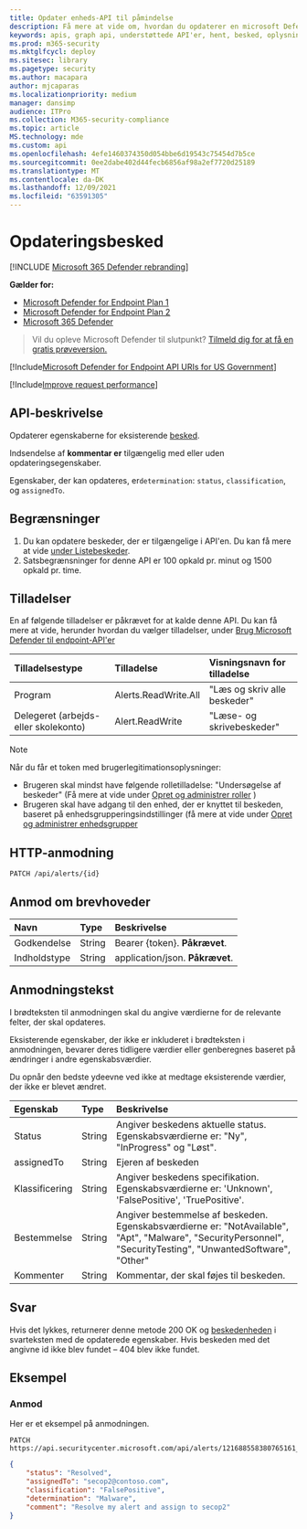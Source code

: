 ```yaml
---
title: Opdater enheds-API til påmindelse
description: Få mere at vide om, hvordan du opdaterer en microsoft Defender for Endpoint-besked ved hjælp af denne API. Du kan opdatere egenskaberne for status, bestemmelse, klassificering og tildeltTil.
keywords: apis, graph api, understøttede API'er, hent, besked, oplysninger, id
ms.prod: m365-security
ms.mktglfcycl: deploy
ms.sitesec: library
ms.pagetype: security
ms.author: macapara
author: mjcaparas
ms.localizationpriority: medium
manager: dansimp
audience: ITPro
ms.collection: M365-security-compliance
ms.topic: article
MS.technology: mde
ms.custom: api
ms.openlocfilehash: 4efe1460374350d054bbe6d19543c75454d7b5ce
ms.sourcegitcommit: 0ee2dabe402d44fecb6856af98a2ef7720d25189
ms.translationtype: MT
ms.contentlocale: da-DK
ms.lasthandoff: 12/09/2021
ms.locfileid: "63591305"
---
```

# <a name="update-alert"></a>Opdateringsbesked

[!INCLUDE [Microsoft 365 Defender rebranding](../../includes/microsoft-defender.md)]

**Gælder for:**
- [Microsoft Defender for Endpoint Plan 1](https://go.microsoft.com/fwlink/?linkid=2154037)
- [Microsoft Defender for Endpoint Plan 2](https://go.microsoft.com/fwlink/?linkid=2154037)
- [Microsoft 365 Defender](https://go.microsoft.com/fwlink/?linkid=2118804)

> Vil du opleve Microsoft Defender til slutpunkt? [Tilmeld dig for at få en gratis prøveversion.](https://signup.microsoft.com/create-account/signup?products=7f379fee-c4f9-4278-b0a1-e4c8c2fcdf7e&ru=https://aka.ms/MDEp2OpenTrial?ocid=docs-wdatp-exposedapis-abovefoldlink)

[!Include[Microsoft Defender for Endpoint API URIs for US Government](../../includes/microsoft-defender-api-usgov.md)]

[!Include[Improve request performance](../../includes/improve-request-performance.md)]

## <a name="api-description"></a>API-beskrivelse
Opdaterer egenskaberne for eksisterende [besked](alerts.md).

Indsendelse af **kommentar er** tilgængelig med eller uden opdateringsegenskaber.

Egenskaber, der kan opdateres, er`determination`: `status`, `classification`, og `assignedTo`.

## <a name="limitations"></a>Begrænsninger

1. Du kan opdatere beskeder, der er tilgængelige i API'en. Du kan få mere at vide [under Listebeskeder](get-alerts.md).
2. Satsbegrænsninger for denne API er 100 opkald pr. minut og 1500 opkald pr. time.

## <a name="permissions"></a>Tilladelser

En af følgende tilladelser er påkrævet for at kalde denne API. Du kan få mere at vide, herunder hvordan du vælger tilladelser, under [Brug Microsoft Defender til endpoint-API'er](apis-intro.md)

Tilladelsestype|Tilladelse|Visningsnavn for tilladelse
:---|:---|:---
Program|Alerts.ReadWrite.All|"Læs og skriv alle beskeder"
Delegeret (arbejds- eller skolekonto)|Alert.ReadWrite|"Læse- og skrivebeskeder"

> [!NOTE]
> Når du får et token med brugerlegitimationsoplysninger:
>
> - Brugeren skal mindst have følgende rolletilladelse: "Undersøgelse af beskeder" (Få mere at vide under [Opret og administrer roller](user-roles.md) )
> - Brugeren skal have adgang til den enhed, der er knyttet til beskeden, baseret på enhedsgrupperingsindstillinger (få mere at vide under [Opret og administrer enhedsgrupper](machine-groups.md)

## <a name="http-request"></a>HTTP-anmodning

```http
PATCH /api/alerts/{id}
```

## <a name="request-headers"></a>Anmod om brevhoveder

Navn|Type|Beskrivelse
:---|:---|:---
Godkendelse|String|Bearer {token}. **Påkrævet**.
Indholdstype|String|application/json. **Påkrævet**.

## <a name="request-body"></a>Anmodningstekst

I brødteksten til anmodningen skal du angive værdierne for de relevante felter, der skal opdateres.

Eksisterende egenskaber, der ikke er inkluderet i brødteksten i anmodningen, bevarer deres tidligere værdier eller genberegnes baseret på ændringer i andre egenskabsværdier.

Du opnår den bedste ydeevne ved ikke at medtage eksisterende værdier, der ikke er blevet ændret.

Egenskab|Type|Beskrivelse
:---|:---|:---
Status|String|Angiver beskedens aktuelle status. Egenskabsværdierne er: "Ny", "InProgress" og "Løst".
assignedTo|String|Ejeren af beskeden
Klassificering|String|Angiver beskedens specifikation. Egenskabsværdierne er: 'Unknown', 'FalsePositive', 'TruePositive'.
Bestemmelse|String|Angiver bestemmelse af beskeden. Egenskabsværdierne er: "NotAvailable", "Apt", "Malware", "SecurityPersonnel", "SecurityTesting", "UnwantedSoftware", "Other"
Kommenter|String|Kommentar, der skal føjes til beskeden.

## <a name="response"></a>Svar

Hvis det lykkes, returnerer denne metode 200 OK og [beskedenheden](alerts.md) i svarteksten med de opdaterede egenskaber. Hvis beskeden med det angivne id ikke blev fundet – 404 blev ikke fundet.

## <a name="example"></a>Eksempel

### <a name="request"></a>Anmod

Her er et eksempel på anmodningen.

```http
PATCH https://api.securitycenter.microsoft.com/api/alerts/121688558380765161_2136280442
```

```json
{
    "status": "Resolved",
    "assignedTo": "secop2@contoso.com",
    "classification": "FalsePositive",
    "determination": "Malware",
    "comment": "Resolve my alert and assign to secop2"
}
```

